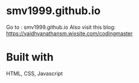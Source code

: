 # smv1999.github.io

Go to : 
smv1999.github.io
Also visit this blog: 
https://vaidhyanathansm.wixsite.com/codingmaster

# Built with
HTML,
CSS,
Javascript


